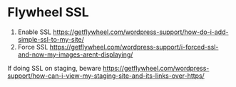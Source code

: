 # Flywheel SSL

1. Enable SSL https://getflywheel.com/wordpress-support/how-do-i-add-simple-ssl-to-my-site/
2. Force SSL https://getflywheel.com/wordpress-support/i-forced-ssl-and-now-my-images-arent-displaying/

If doing SSL on staging, beware https://getflywheel.com/wordpress-support/how-can-i-view-my-staging-site-and-its-links-over-https/
